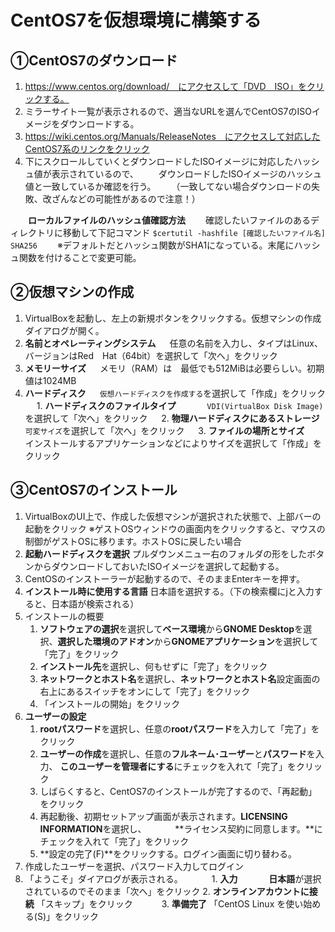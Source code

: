 ﻿# CentOS7を仮想環境に構築する


## ①CentOS7のダウンロード
 1. https://www.centos.org/download/　にアクセスして「DVD　ISO」をクリックする。
 2. ミラーサイト一覧が表示されるので、適当なURLを選んでCentOS7のISOイメージをダウンロードする。
 3. https://wiki.centos.org/Manuals/ReleaseNotes　にアクセスして対応したCentOS7系のリンクをクリック
 4. 下にスクロールしていくとダウンロードしたISOイメージに対応したハッシュ値が表示されているので、
　　ダウンロードしたISOイメージのハッシュ値と一致しているか確認を行う。
　　（一致してない場合ダウンロードの失敗、改ざんなどの可能性があるので注意！）

　　**ローカルファイルのハッシュ値確認方法**
　　確認したいファイルのあるディレクトリに移動して下記コマンド
    ```
    $certutil -hashfile [確認したいファイル名]　SHA256
    ```
　　※デフォルトだとハッシュ関数がSHA1になっている。末尾にハッシュ関数を付けることで変更可能。

## ②仮想マシンの作成
1. VirtualBoxを起動し、左上の新規ボタンをクリックする。仮想マシンの作成ダイアログが開く。
2. **名前とオペレーティングシステム**
　 任意の名前を入力し、タイプはLinux、バージョンはRed　Hat（64bit）を選択して「次へ」をクリック
3. **メモリーサイズ**
　 メモリ（RAM）は　最低でも512MiBは必要らしい。初期値は1024MB
4. **ハードディスク**
　 `仮想ハードディスクを作成する`を選択して「作成」をクリック
　 1. **ハードディスクのファイルタイプ**
　　　 `VDI(VirtualBox Disk Image)`を選択して「次へ」をクリック
　 2. **物理ハードディスクにあるストレージ**
　　　 `可変サイズ`を選択して「次へ」をクリック
　 3. **ファイルの場所とサイズ**
　　　 インストールするアプリケーションなどによりサイズを選択して「作成」をクリック

## ③CentOS7のインストール
1. VirtualBoxのUI上で、作成した仮想マシンが選択された状態で、上部バーの起動をクリック
   ※ゲストOSウィンドウの画面内をクリックすると、マウスの制御がゲストOSに移ります。ホストOSに戻したい場合
2. **起動ハードディスクを選択**
   プルダウンメニュー右のフォルダの形をしたボタンからダウンロードしておいたISOイメージを選択して起動する。
3. CentOSのインストーラーが起動するので、そのままEnterキーを押す。
4. **インストール時に使用する言語**
   日本語を選択する。（下の検索欄にjと入力すると、日本語が検索される）
5. インストールの概要
   1. **ソフトウェアの選択**を選択して**ベース環境**から**GNOME Desktop**を選択、**選択した環境のアドオン**から**GNOMEアプリケーション**を選択して「完了」をクリック
   2. **インストール先**を選択し、何もせずに「完了」をクリック
   3. **ネットワークとホスト名**を選択し、**ネットワークとホスト名**設定画面の右上にあるスイッチをオンにして「完了」をクリック
   4. 「インストールの開始」をクリック
6. **ユーザーの設定**
   1. **rootパスワード**を選択し、任意の**rootパスワード**を入力して「完了」をクリック
   2. **ユーザーの作成**を選択し、任意の**フルネーム･ユーザー**と**パスワード**を入力、
      **このユーザーを管理者にする**にチェックを入れて「完了」をクリック
   7. しばらくすると、CentOS7のインストールが完了するので、「再起動」をクリック
   8. 再起動後、初期セットアップ画面が表示されます。**LICENSING　INFORMATION**を選択し、
　　　**ライセンス契約に同意します。**にチェックを入れて「完了」をクリック
   9. **設定の完了(F)**をクリックする。ログイン画面に切り替わる。
  10. 作成したユーザーを選択、パスワード入力してログイン
  11. 「ようこそ」ダイアログが表示される。
　　　1. **入力**
　　　   **日本語**が選択されているのでそのまま「次へ」をクリック
      2. **オンラインアカウントに接続**
         「スキップ」をクリック
　　　3. **準備完了**
         「CentOS Linux を使い始める(S)」をクリック
　　　
　　　　